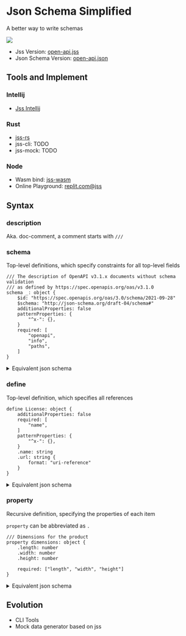 Json Schema Simplified
======================

A better way to write schemas

![](https://user-images.githubusercontent.com/17541209/179352862-4d2288d9-84e5-45f5-acd9-731ac8a21cfc.png)

- Jss Version: [open-api.jss](https://github.com/voml/jss/blob/dev/projects/jss-core/tests/from_json/open-api.jss)
- Json Schema
  Version: [open-api.json](https://github.com/voml/jss/blob/dev/projects/jss-core/tests/from_json/open-api.json)

## Tools and Implement

### Intellij

- [Jss Intellij](https://plugins.jetbrains.com/plugin/18376-jss-support)

### Rust

- [jss-rs](https://crates.io/crates/jss-core)
- jss-cli: TODO
- jss-mock: TODO

### Node

- Wasm bind: [jss-wasm](https://github.com/voml/jss/tree/dev/projects/jss-wasm)
- Online Playground: [replit.com@jss](https://replit.com/@voml/Json-Schema-Simplified#index.js)

## Syntax

### description

Aka. doc-comment, a comment starts with `///`

### schema

Top-level definitions, which specify constraints for all top-level fields

```jss
/// The description of OpenAPI v3.1.x documents without schema validation 
/// as defined by https://spec.openapis.org/oas/v3.1.0
schema _: object {
    $id: "https://spec.openapis.org/oas/3.0/schema/2021-09-28"
    $schema: "http://json-schema.org/draft-04/schema#"
    additionalProperties: false
    patternProperties: {
        "^x-": {},
    }
    required: [
        "openapi",
        "info",
        "paths",
    ]
}
```

<details>
<summary>Equivalent json schema</summary>

```json
{
    "title": "_",
    "type": "object",
    "description": "The description of OpenAPI v3.1.x documents without schema validation\nas defined by https://spec.openapis.org/oas/v3.1.0",
    "$id": "https://spec.openapis.org/oas/3.0/schema/2021-09-28",
    "$schema": "http://json-schema.org/draft-04/schema#",
    "additionalProperties": false,
    "patternProperties": {
        "^x-": {}
    },
    "required": [
        "openapi",
        "info",
        "paths"
    ],
    "properties": {}
}
```

</details>

### define

Top-level definition, which specifies all references

```jss
define License: object {
    additionalProperties: false
    required: [
        "name",
    ]
    patternProperties: {
        "^x-": {},
    }
    .name: string
    .url: string {
        format: "uri-reference"
    }
}
```

<details>
<summary>Equivalent json schema</summary>

```json
{
    "title": "_",
    "type": "undefined",
    "$defs": {
        "License": {
            "type": "object",
            "additionalProperties": false,
            "required": [
                "name"
            ],
            "patternProperties": {
                "^x-": {}
            },
            "$defs": {},
            "properties": {
                "name": {
                    "type": "string",
                    "properties": {}
                },
                "url": {
                    "type": "string",
                    "format": "uri-reference",
                    "properties": {}
                }
            }
        }
    },
    "properties": {}
}
```

</details>

### property

Recursive definition, specifying the properties of each item

`property` can be abbreviated as `.`

```jss
/// Dimensions for the product
property dimensions: object {
    .length: number
    .width: number
    .height: number

    required: ["length", "width", "height"]
}
```

<details>
<summary>Equivalent json schema</summary>

```json
{
    "title": "_",
    "type": "undefined",
    "properties": {
        "dimensions": {
            "type": "object",
            "description": "Dimensions for the product",
            "required": [
                "length",
                "width",
                "height"
            ],
            "properties": {
                "length": {
                    "type": "number",
                    "$defs": {},
                    "properties": {}
                },
                "width": {
                    "type": "number",
                    "properties": {}
                },
                "height": {
                    "type": "number",
                    "properties": {}
                }
            }
        }
    }
}
```

</details>

## Evolution

- CLI Tools
- Mock data generator based on jss